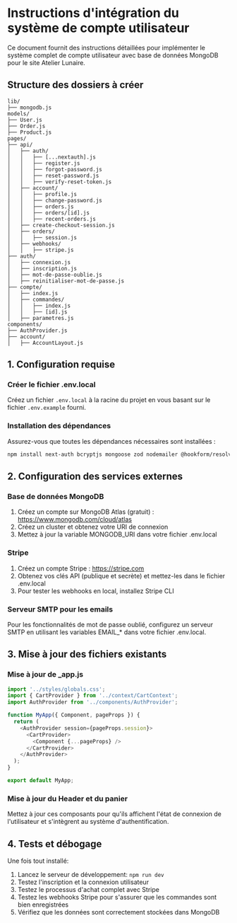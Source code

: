 # Instructions d'intégration du système de compte utilisateur

Ce document fournit des instructions détaillées pour implémenter le système complet de compte utilisateur avec base de données MongoDB pour le site Atelier Lunaire.

## Structure des dossiers à créer

```
lib/
├── mongodb.js
models/
├── User.js
├── Order.js
├── Product.js
pages/
├── api/
│   ├── auth/
│   │   ├── [...nextauth].js
│   │   ├── register.js
│   │   ├── forgot-password.js
│   │   ├── reset-password.js
│   │   ├── verify-reset-token.js
│   ├── account/
│   │   ├── profile.js
│   │   ├── change-password.js
│   │   ├── orders.js
│   │   ├── orders/[id].js
│   │   ├── recent-orders.js
│   ├── create-checkout-session.js
│   ├── orders/
│   │   ├── session.js
│   ├── webhooks/
│   │   ├── stripe.js
├── auth/
│   ├── connexion.js
│   ├── inscription.js
│   ├── mot-de-passe-oublie.js
│   ├── reinitialiser-mot-de-passe.js
├── compte/
│   ├── index.js
│   ├── commandes/
│   │   ├── index.js
│   │   ├── [id].js
│   ├── parametres.js
components/
├── AuthProvider.js
├── account/
│   ├── AccountLayout.js
```

## 1. Configuration requise

### Créer le fichier .env.local

Créez un fichier `.env.local` à la racine du projet en vous basant sur le fichier `.env.example` fourni.

### Installation des dépendances

Assurez-vous que toutes les dépendances nécessaires sont installées :

```bash
npm install next-auth bcryptjs mongoose zod nodemailer @hookform/resolvers react-hook-form swr
```

## 2. Configuration des services externes

### Base de données MongoDB

1. Créez un compte sur MongoDB Atlas (gratuit) : https://www.mongodb.com/cloud/atlas
2. Créez un cluster et obtenez votre URI de connexion
3. Mettez à jour la variable MONGODB_URI dans votre fichier .env.local

### Stripe

1. Créez un compte Stripe : https://stripe.com
2. Obtenez vos clés API (publique et secrète) et mettez-les dans le fichier .env.local
3. Pour tester les webhooks en local, installez Stripe CLI

### Serveur SMTP pour les emails

Pour les fonctionnalités de mot de passe oublié, configurez un serveur SMTP en utilisant les variables EMAIL_* dans votre fichier .env.local.

## 3. Mise à jour des fichiers existants

### Mise à jour de _app.js

```javascript
import '../styles/globals.css';
import { CartProvider } from '../context/CartContext';
import AuthProvider from '../components/AuthProvider';

function MyApp({ Component, pageProps }) {
  return (
    <AuthProvider session={pageProps.session}>
      <CartProvider>
        <Component {...pageProps} />
      </CartProvider>
    </AuthProvider>
  );
}

export default MyApp;
```

### Mise à jour du Header et du panier

Mettez à jour ces composants pour qu'ils affichent l'état de connexion de l'utilisateur et s'intègrent au système d'authentification.

## 4. Tests et débogage

Une fois tout installé:
1. Lancez le serveur de développement: `npm run dev`
2. Testez l'inscription et la connexion utilisateur
3. Testez le processus d'achat complet avec Stripe
4. Testez les webhooks Stripe pour s'assurer que les commandes sont bien enregistrées
5. Vérifiez que les données sont correctement stockées dans MongoDB

